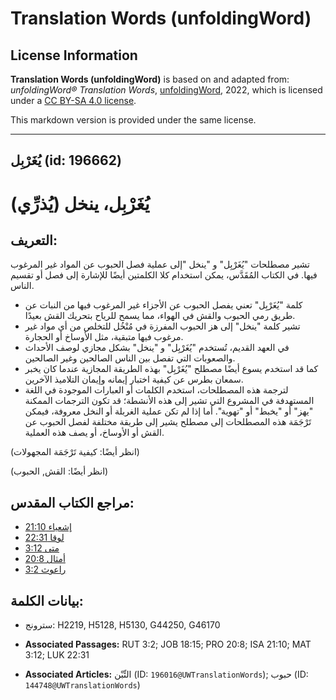 # Translation Words (unfoldingWord)

## License Information

**Translation Words (unfoldingWord)** is based on and adapted from: _unfoldingWord® Translation Words_, [unfoldingWord](https://unfoldingword.org/utw), 2022, which is licensed under a [CC BY-SA 4.0 license](https://creativecommons.org/licenses/by-sa/4.0/legalcode.en).

This markdown version is provided under the same license.



--------------------------------

## يُغَرْبِل (id: 196662)

يُغَرْبِل، ينخل (يُذرِّي)
=========================

التعريف:
--------

تشير مصطلحات "يُغَرْبِل" و "ينخل "إلى عملية فصل الحبوب عن المواد غير المرغوب فيها. في الكتاب المُقَدَّس، يمكن استخدام كلا الكلمتين أيضًا للإشارة إلى فصل أو تقسيم الناس.

* كلمة "يُغَرْبِل" تعني يفصل الحبوب عن الأجزاء غير المرغوب فيها من النبات عن طريق رمي الحبوب والقش في الهواء، مما يسمح للرياح بتحريك القش بعيدًا.
* تشير كلمة "ينخل" إلى هز الحبوب المفرزة في مُنْخُل للتخلص من أي مواد غير مرغوب فيها متبقية، مثل الأوساخ أو الحجارة.
* في العهد القديم، تُستخدم "يُغَرْبِل" و "ينخل" بشكل مجازي لوصف الأحداث والصعوبات التي تفصل بين الناس الصالحين وغير الصالحين.
* كما قد استخدم يسوع أيضًا مصطلح "يُغَرْبِل" بهذه الطريقة المجازية عندما كان يخبر سمعان بطرس عن كيفية اختبار إيمانه وإيمان التلاميذ الآخرين.
* لترجمة هذه المصطلحات، استخدم الكلمات أو العبارات الموجودة في اللغة المستهدفة في المشروع التي تشير إلى هذه الأنشطة؛ قد تكون الترجمات الممكنة "يهز" أو "يخبط" أو "تهوية". أما إذا لم تكن عملية الغربلة أو النخل معروفة، فيمكن تَرْجَمَة هذه المصطلحات إلى مصطلح يشير إلى طريقة مختلفة لفصل الحبوب عن القش أو الأوساخ، أو يصف هذه العملية.

(انظر أيضًا: كيفية تَرْجَمَة المجهولات)

(انظر أيضًا: القش, الحبوب)

مراجع الكتاب المقدس:
--------------------

* [إشعياء 21:10](https://ref.ly/Isa21:10)
* [لوقا 22:31](https://ref.ly/Luke22:31)
* [متى 3:12](https://ref.ly/Matt3:12)
* [أمثال 20:8](https://ref.ly/Prov20:8)
* [راعوث 3:2](https://ref.ly/Ruth3:2)

بيانات الكلمة:
--------------

* سترونج: H2219, H5128, H5130, G44250, G46170

* **Associated Passages:** RUT 3:2; JOB 18:15; PRO 20:8; ISA 21:10; MAT 3:12; LUK 22:31
* **Associated Articles:** التِّبْن (ID: `196016@UWTranslationWords`); حبوب (ID: `144748@UWTranslationWords`)

